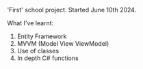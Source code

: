 'First' school project. Started June 10th 2024.

What I've learnt:
1. Entity Framework 
2. MVVM (Model View ViewModel)
3. Use of classes
4. In depth C# functions
